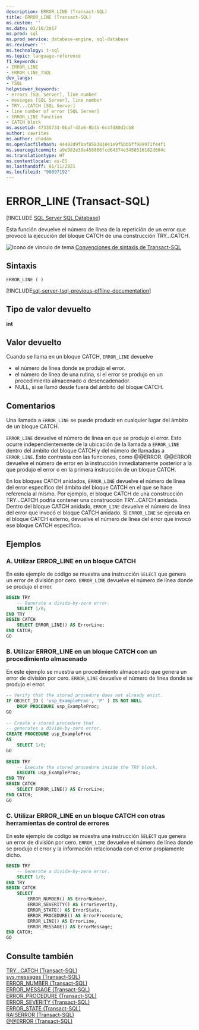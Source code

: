 ```yaml
---
description: ERROR_LINE (Transact-SQL)
title: ERROR_LINE (Transact-SQL)
ms.custom: ''
ms.date: 03/16/2017
ms.prod: sql
ms.prod_service: database-engine, sql-database
ms.reviewer: ''
ms.technology: t-sql
ms.topic: language-reference
f1_keywords:
- ERROR_LINE
- ERROR_LINE_TSQL
dev_langs:
- TSQL
helpviewer_keywords:
- errors [SQL Server], line number
- messages [SQL Server], line number
- TRY...CATCH [SQL Server]
- line number of error [SQL Server]
- ERROR_LINE function
- CATCH block
ms.assetid: 47335734-0baf-45a6-8b3b-6c4fd80d2cb8
author: cawrites
ms.author: chadam
ms.openlocfilehash: 44402d9f0af858381041e9f5bb5ff989971f44f1
ms.sourcegitcommit: a9e982e30e458866fcd64374e3458516182d604c
ms.translationtype: HT
ms.contentlocale: es-ES
ms.lasthandoff: 01/11/2021
ms.locfileid: "98097192"
---
```

# <a name="error_line-transact-sql"></a>ERROR_LINE (Transact-SQL)

[!INCLUDE [SQL Server SQL Database](../../includes/applies-to-version/sql-asdb.md)]

Esta función devuelve el número de línea de la repetición de un error que provocó la ejecución del bloque CATCH de una construcción TRY…CATCH.  
  
 ![Icono de vínculo de tema](../../database-engine/configure-windows/media/topic-link.gif "Icono de vínculo de tema") [Convenciones de sintaxis de Transact-SQL](../../t-sql/language-elements/transact-sql-syntax-conventions-transact-sql.md)  
  
## <a name="syntax"></a>Sintaxis

```syntaxsql
ERROR_LINE ( )
```

[!INCLUDE[sql-server-tsql-previous-offline-documentation](../../includes/sql-server-tsql-previous-offline-documentation.md)]

## <a name="return-type"></a>Tipo de valor devuelto
**int**

## <a name="return-value"></a>Valor devuelto  
Cuando se llama en un bloque CATCH, `ERROR_LINE` devuelve  
  
-   el número de línea donde se produjo el error.    
-   el número de línea de una rutina, si el error se produjo en un procedimiento almacenado o desencadenador.  
-   NULL, si se llamó desde fuera del ámbito del bloque CATCH.  
  
## <a name="remarks"></a>Comentarios  
Una llamada a `ERROR_LINE` se puede producir en cualquier lugar del ámbito de un bloque CATCH.  
  
`ERROR_LINE` devuelve el número de línea en que se produjo el error. Esto ocurre independientemente de la ubicación de la llamada a `ERROR_LINE` dentro del ámbito del bloque CATCH y del número de llamadas a `ERROR_LINE`. Esto contrasta con las funciones, como @@ERROR. @@ERROR devuelve el número de error en la instrucción inmediatamente posterior a la que produjo el error o en la primera instrucción de un bloque CATCH.  
  
En los bloques CATCH anidados, `ERROR_LINE` devuelve el número de línea del error específico del ámbito del bloque CATCH en el que se hace referencia al mismo. Por ejemplo, el bloque CATCH de una construcción TRY...CATCH podría contener una construcción TRY...CATCH anidada. Dentro del bloque CATCH anidado, `ERROR_LINE` devuelve el número de línea del error que invocó el bloque CATCH anidado. Si `ERROR_LINE` se ejecuta en el bloque CATCH externo, devuelve el número de línea del error que invocó ese bloque CATCH específico.  
  
## <a name="examples"></a>Ejemplos  
  
### <a name="a-using-error_line-in-a-catch-block"></a>A. Utilizar ERROR_LINE en un bloque CATCH  
En este ejemplo de código se muestra una instrucción `SELECT` que genera un error de división por cero. `ERROR_LINE` devuelve el número de línea donde se produjo el error.  
  
```sql  
BEGIN TRY  
    -- Generate a divide-by-zero error.  
    SELECT 1/0;  
END TRY  
BEGIN CATCH  
    SELECT ERROR_LINE() AS ErrorLine;  
END CATCH;  
GO  
```  
  
### <a name="b-using-error_line-in-a-catch-block-with-a-stored-procedure"></a>B. Utilizar ERROR_LINE en un bloque CATCH con un procedimiento almacenado  
En este ejemplo se muestra un procedimiento almacenado que genera un error de división por cero. `ERROR_LINE` devuelve el número de línea donde se produjo el error.  
  
```sql  
-- Verify that the stored procedure does not already exist.  
IF OBJECT_ID ( 'usp_ExampleProc', 'P' ) IS NOT NULL   
    DROP PROCEDURE usp_ExampleProc;  
GO  
  
-- Create a stored procedure that  
-- generates a divide-by-zero error.  
CREATE PROCEDURE usp_ExampleProc  
AS  
    SELECT 1/0;  
GO  
  
BEGIN TRY  
    -- Execute the stored procedure inside the TRY block.  
    EXECUTE usp_ExampleProc;  
END TRY  
BEGIN CATCH  
    SELECT ERROR_LINE() AS ErrorLine;  
END CATCH;  
GO  
``` 


### <a name="c-using-error_line-in-a-catch-block-with-other-error-handling-tools"></a>C. Utilizar ERROR_LINE en un bloque CATCH con otras herramientas de control de errores  
En este ejemplo de código se muestra una instrucción `SELECT` que genera un error de división por cero. `ERROR_LINE` devuelve el número de línea donde se produjo el error y la información relacionada con el error propiamente dicho.  
  
```sql  
BEGIN TRY  
    -- Generate a divide-by-zero error.  
    SELECT 1/0;  
END TRY  
BEGIN CATCH  
    SELECT  
        ERROR_NUMBER() AS ErrorNumber,  
        ERROR_SEVERITY() AS ErrorSeverity,  
        ERROR_STATE() AS ErrorState,  
        ERROR_PROCEDURE() AS ErrorProcedure,  
        ERROR_LINE() AS ErrorLine,  
        ERROR_MESSAGE() AS ErrorMessage;  
END CATCH;  
GO  
``` 
  
## <a name="see-also"></a>Consulte también  
 [TRY...CATCH &#40;Transact-SQL&#41;](../../t-sql/language-elements/try-catch-transact-sql.md)   
 [sys.messages &#40;Transact-SQL&#41;](../../relational-databases/system-catalog-views/messages-for-errors-catalog-views-sys-messages.md)   
 [ERROR_NUMBER &#40;Transact-SQL&#41;](../../t-sql/functions/error-number-transact-sql.md)   
 [ERROR_MESSAGE &#40;Transact-SQL&#41;](../../t-sql/functions/error-message-transact-sql.md)   
 [ERROR_PROCEDURE &#40;Transact-SQL&#41;](../../t-sql/functions/error-procedure-transact-sql.md)   
 [ERROR_SEVERITY &#40;Transact-SQL&#41;](../../t-sql/functions/error-severity-transact-sql.md)   
 [ERROR_STATE &#40;Transact-SQL&#41;](../../t-sql/functions/error-state-transact-sql.md)   
 [RAISERROR &#40;Transact-SQL&#41;](../../t-sql/language-elements/raiserror-transact-sql.md)   
 [@@ERROR &#40;Transact-SQL&#41;](../../t-sql/functions/error-transact-sql.md)  
  
  
